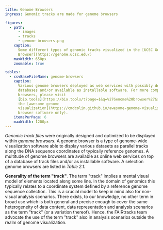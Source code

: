 ```yaml
---
title: Genome Browsers
ingress: Genomic tracks are made for genome browsers

figures:
  - path:
      - images
      - tracks
      - genome-browsers.png
    caption:
      Some different types of genomic tracks visualized in the [UCSC Genome
      Browser](https://genome.ucsc.edu/)
    maxWidth: 650px
    zoomable: true

tables:
  - csvBaseFileName: genome-browsers
    caption:
      Various genome browsers deployed as web services with possibly domain-restricted track
      databases and/or available as installable software. For more complete lists of genome
      browsers, please visit
      [bio.tools](https://bio.tools/t?page=1&q=%27Genome%20browser%27&sort=citationDate&ord=desc) or
      the [awesome genome
      visualization](https://cmdcolin.github.io/awesome-genome-visualization)  web page (genome
      browser software only).
    itemsPerPage: 6
    maxWidth: 1200px
---
```


_Genomic track files_ were originally designed and optimized to be displayed within _genome
browsers_. A genome browser is a type of genome-wide visualization software able to display various
datasets as parallel tracks along the DNA sequence coordinates of typically reference genomes. A
multitude of genome browsers are available as online web services on top of a database of track
files and/or as installable software. A selection genome browsers are listed in _Table 2.1_.

<ui-quote-text
:quote='"The FAIRtracks team advocate the use of the term \"track\" also in analysis scenarios outside the realm of genome visualisation. "'>
</ui-quote-text>

**Generality of the term "track"**. The term "track" implies a mental visual model of elements
located along some line. In the domain of genomics this typically relates to a coordinate system
defined by a reference genome sequence collection. This is a crucial model to keep in mind also for
non-visual analysis scenarios. There exists, to our knowledge, no other term in broad use which is
both general and precise enough to cover the same heterogeneity of data content, data representation
and analysis scenarios as the term "track" (or a variation thereof). Hence, the FAIRtracks team
advocate the use of the term "track" also in analysis scenarios outside the realm of genome
visualization.
